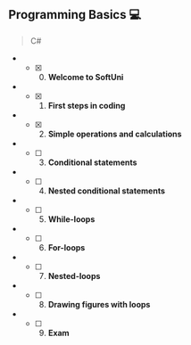 ## Programming Basics :computer:
> C#
* - [x] 0. **Welcome to SoftUni**
* - [x] 1. **First steps in coding**
* - [x] 2. **Simple operations and calculations**
* - [ ] 3. **Conditional statements**
* - [ ] 4. **Nested conditional statements**
* - [ ] 5. **While-loops**
* - [ ] 6. **For-loops**
* - [ ] 7. **Nested-loops**
* - [ ] 8. **Drawing figures with loops**
* - [ ] 9. **Exam**
